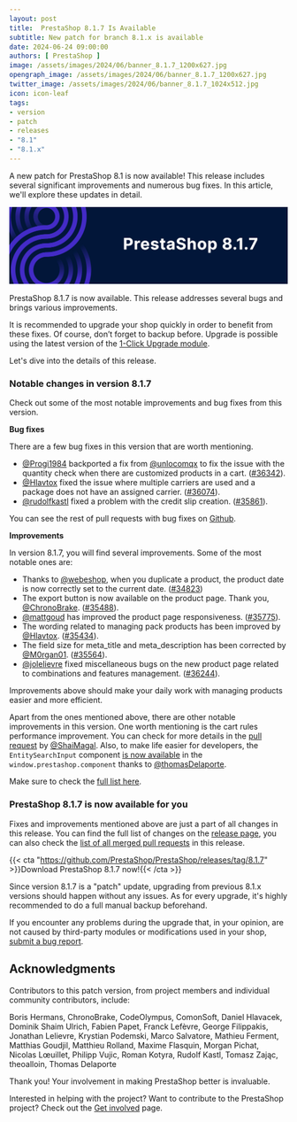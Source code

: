 ```yaml
---
layout: post
title:  PrestaShop 8.1.7 Is Available
subtitle: New patch for branch 8.1.x is available
date: 2024-06-24 09:00:00
authors: [ PrestaShop ]
image: /assets/images/2024/06/banner_8.1.7_1200x627.jpg
opengraph_image: /assets/images/2024/06/banner_8.1.7_1200x627.jpg
twitter_image: /assets/images/2024/06/banner_8.1.7_1024x512.jpg
icon: icon-leaf
tags:
- version
- patch
- releases
- "8.1"
- "8.1.x"
---
```


A new patch for PrestaShop 8.1 is now available! This release includes several significant improvements and numerous bug fixes. In this article, we'll explore these updates in detail.

![8.1.7 is available!](/assets/images/2024/06/banner_8.1.7_1534x424.jpg)

PrestaShop 8.1.7 is now available. This release addresses several bugs and brings various improvements.

It is recommended to upgrade your shop quickly in order to benefit from these fixes. Of course, don’t forget to backup before. Upgrade is possible using the latest version of the [1-Click Upgrade module](https://github.com/PrestaShop/autoupgrade/releases/).

Let's dive into the details of this release.

### Notable changes in version 8.1.7

Check out some of the most notable improvements and bug fixes from this version.

**Bug fixes**

There are a few bug fixes in this version that are worth mentioning.

- [@Progi1984](https://github.com/Progi1984) backported a fix from [@unlocomqx](https://github.com/unlocomqx) to fix the issue with the quantity check when there are customized products in a cart. ([#36342](https://github.com/PrestaShop/PrestaShop/pull/36342)).
- [@Hlavtox](https://github.com/Hlavtox) fixed the issue where multiple carriers are used and a package does not have an assigned carrier. ([#36074](https://github.com/PrestaShop/PrestaShop/pull/36074)).
- [@rudolfkastl](https://github.com/rudolfkastl) fixed a problem with the credit slip creation. ([#35861](https://github.com/PrestaShop/PrestaShop/pull/35861)).

You can see the rest of pull requests with bug fixes on [Github](https://github.com/PrestaShop/PrestaShop/pulls?q=is%3Apr+is%3Amerged+milestone%3A8.1.7+label%3A%22Bug+fix%22).

**Improvements**

In version 8.1.7, you will find several improvements. Some of the most notable ones are:

- Thanks to [@webeshop](https://github.com/PrestaShop/PrestaShop/pull/34823), when you duplicate a product, the product date is now correctly set to the current date. ([#34823](https://github.com/PrestaShop/PrestaShop/pull/34823))
- The export button is now available on the product page. Thank you, [@ChronoBrake](https://github.com/ChronoBrake). ([#35488](https://github.com/PrestaShop/PrestaShop/pull/35488)).
- [@mattgoud](https://github.com/mattgoud) has improved the product page responsiveness. ([#35775](https://github.com/PrestaShop/PrestaShop/pull/35775)).
- The wording related to managing pack products has been improved by [@Hlavtox](https://github.com/Hlavtox). ([#35434](https://github.com/PrestaShop/PrestaShop/pull/35434)).
- The field size for meta_title and meta_description has been corrected by [@M0rgan01](https://github.com/M0rgan01). ([#35564](https://github.com/PrestaShop/PrestaShop/pull/35564)).
- [@jolelievre](https://github.com/jolelievre) fixed miscellaneous bugs on the new product page related to combinations and features management. ([#36244](https://github.com/PrestaShop/PrestaShop/pull/36244)).

Improvements above should make your daily work with managing products easier and more efficient.

Apart from the ones mentioned above, there are other notable improvements in this version. One worth mentioning is the cart rules performance improvement. You can check for more details in the [pull request](https://github.com/PrestaShop/PrestaShop/pull/35962) by [@ShaiMagal](https://github.com/ShaiMagal). Also, to make life easier for developers, the `EntitySearchInput` component [is now available](https://github.com/PrestaShop/PrestaShop/pull/36306) in the `window.prestashop.component` thanks to [@thomasDelaporte](https://github.com/thomasDelaporte).

Make sure to check the [full list here](https://github.com/PrestaShop/PrestaShop/pulls?q=is%3Apr+is%3Amerged+milestone%3A8.1.7+label%3ARefactoring%2CImprovement).

### PrestaShop 8.1.7 is now available for you

Fixes and improvements mentioned above are just a part of all changes in this release. You can find the full list of changes on the [release page](https://github.com/PrestaShop/PrestaShop/releases/tag/8.1.7), you can also check the [list of all merged pull requests](https://github.com/PrestaShop/PrestaShop/pulls?page=1&q=is%3Apr+is%3Amerged+milestone%3A8.1.7) in this release.

{{< cta "https://github.com/PrestaShop/PrestaShop/releases/tag/8.1.7" >}}Download PrestaShop 8.1.7 now!{{< /cta >}}

Since version 8.1.7 is a "patch" update, upgrading from previous 8.1.x versions should happen without any issues. As for every upgrade, it's highly recommended to do a full manual backup beforehand.

If you encounter any problems during the upgrade that, in your opinion, are not caused by third-party modules or modifications used in your shop, [submit a bug report](https://www.prestashop-project.org/get-involved/report-issues/).

## Acknowledgments

Contributors to this patch version, from project members and individual community contributors, include:

Boris Hermans, ChronoBrake, CodeOlympus, ComonSoft, Daniel Hlavacek, Dominik Shaim Ulrich, Fabien Papet, Franck Lefèvre, George Filippakis, Jonathan Lelievre, Krystian Podemski, Marco Salvatore, Mathieu Ferment, Matthias Goudjil, Matthieu Rolland, Maxime Flasquin, Morgan Pichat, Nicolas Lœuillet, Philipp Vujic, Roman Kotyra, Rudolf Kastl, Tomasz Zając, theoalloin, Thomas Delaporte

Thank you! Your involvement in making PrestaShop better is invaluable.

Interested in helping with the project? Want to contribute to the PrestaShop project? Check out the [Get involved](https://www.prestashop-project.org/get-involved/) page.
